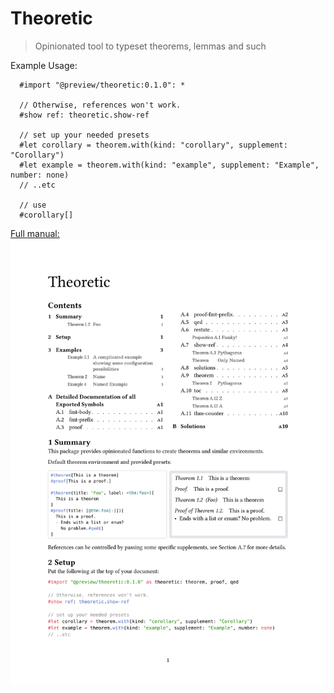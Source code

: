 # Theoretic

> Opinionated tool to typeset theorems, lemmas and such

Example Usage:
```typ
  #import "@preview/theoretic:0.1.0": *

  // Otherwise, references won't work.
  #show ref: theoretic.show-ref

  // set up your needed presets
  #let corollary = theorem.with(kind: "corollary", supplement: "Corollary")
  #let example = theorem.with(kind: "example", supplement: "Example", number: none)
  // ..etc

  // use
  #corollary[]
```

[Full manual: ![first page of the documentation](https://github.com/nleanba/typst-theoretic/raw/refs/heads/main/preview.svg)](https://github.com/nleanba/typst-theoretic/blob/main/main.pdf)